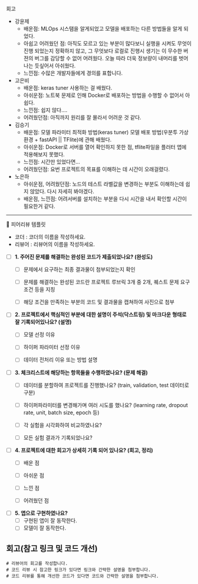 회고
 - 강윤제
     - 배운점: MLOps 시스탬을 알게되었고 모델을 배포하는 다른 방법들을 알게 되었다.
     - 아쉽고 어려웠던 점: 아직도 모르고 있는 부분이 많다보니 실행을 시켜도 무엇이 진행 되었는지 정확하지 않고, 그 무엇보다 로컬로 진행시 생기는 이 무수한 버젼의 버그를 감당할 수 없어 어려웠다.
       오늘 따라 더욱 정보량이 내머리를 벗어나는 듯싶어서 아쉬웠다.
     - 느낀점: 수많은 개발자들에게 경의를 표합니다.
 - 고은비
     - 배운점: keras tuner 사용하는 걸 배웠다.
     - 아쉬운점: 노트북 문제로 인해 Docker로 배포하는 방법을 수행할 수 없어서 아쉽다.
     - 느낀점: 쉽지 않다....
     - 어려웠던점: 아직까지 원리를 잘 몰라서 어려운 것 같다.
 - 김승기
     - 배운점: 모델 파라미터 최적화 방법(keras tuner) 모델 배포 방법(우분투 가상환경 + fastAPI || TFlite)에 관해 배웠다.
     - 아쉬운점: Docker로 서버를 열어 확인하지 못한 점, tflite파일을 플러터 앱에 적용해보지 못했다.
     - 느낀점: 시간만 있었다면...
     - 어려웠던점: 요번 프로젝트의 목표를 이해하는 데 시간이 오래걸렸다.
 - 노은하
     - 아쉬운점, 어려웠던점: 노드의 테스트 라벨값을 변경하는 부분도 이해하는데 쉽지 않았다. 다시 자세히 봐야겠다.
     - 배운점, 느낀점: 어려서버를 설치하는 부분을 다시 시간을 내서 확인할 시간이 필요한거 같다.

---  
<aside>
    
    

🤔 피어리뷰 템플릿

- 코더 : 코더의 이름을 작성하세요.
- 리뷰어 : 리뷰어의 이름을 작성하세요.


- [ ]  **1. 주어진 문제를 해결하는 완성된 코드가 제출되었나요? (완성도)**
    - [ ]  문제에서 요구하는 최종 결과물이 첨부되었는지 확인
    - [ ]  문제를 해결하는 완성된 코드란 프로젝트 루브릭 3개 중 2개, 퀘스트 문제 요구조건 등을 지칭
    - [ ]  해당 조건을 만족하는 부분의 코드 및 결과물을 캡쳐하여 사진으로 첨부
        


- [ ]  **2. 프로젝트에서 핵심적인 부분에 대한 설명이 주석(닥스트링) 및 마크다운 형태로 잘 기록되어있나요? (설명)**
    - [ ]  모델 선정 이유
    - [ ]  하이퍼 파라미터 선정 이유
    - [ ]  데이터 전처리 이유 또는 방법 설명
    


- [ ]  **3. 체크리스트에 해당하는 항목들을 수행하였나요? (문제 해결)**
    - [ ]  데이터를 분할하여 프로젝트를 진행했나요? (train, validation, test 데이터로 구분)
    - [ ]  하이퍼파라미터를 변경해가며 여러 시도를 했나요? (learning rate, dropout rate, unit, batch size, epoch 등)
    - [ ]  각 실험을 시각화하여 비교하였나요?
    - [ ]  모든 실험 결과가 기록되었나요?
    


- [ ]  **4. 프로젝트에 대한 회고가 상세히 기록 되어 있나요? (회고, 정리)**
    - [ ]  배운 점
    - [ ]  아쉬운 점
    - [ ]  느낀 점
    - [ ]  어려웠던 점
    

- [ ]  **5.  앱으로 구현하였나요?**
    - [ ]  구현된 앱이 잘 동작한다.
    - [ ]  모델이 잘 동작한다.

# 회고(참고 링크 및 코드 개선)
```
# 리뷰어의 회고를 작성합니다.
# 코드 리뷰 시 참고한 링크가 있다면 링크와 간략한 설명을 첨부합니다.
# 코드 리뷰를 통해 개선한 코드가 있다면 코드와 간략한 설명을 첨부합니다.
```



</aside>
